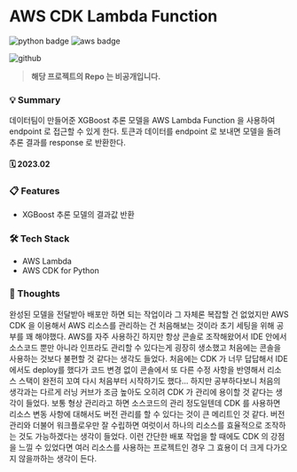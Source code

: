 # AWS CDK Lambda Function


![python badge](https://img.shields.io/badge/Python-3776AB?style=flat-square&logo=Python&logoColor=white)
![aws badge](https://img.shields.io/badge/AWS-232f3e?style=flat-square&logo=amazon-aws&logoColor=white)

![github](https://img.shields.io/badge/GitHub-181717?style=for-the-badge&logo=GitHub&logoColor=white)

> **해당 프로젝트의 Repo 는 비공개입니다.**



### 💡 Summary
데이터팀이 만들어준 XGBoost 추론 모델을 AWS Lambda Function 을 사용하여 endpoint 로 접근할 수 있게 한다.
토큰과 데이터를 endpoint 로 보내면 모델을 돌려 추론 결과를 response 로 반환한다.


#### 🗓 2023.02

### 📋 Features
* XGBoost 추론 모델의 결과값 반환


### 🛠 Tech Stack
* AWS Lambda
* AWS CDK for Python


### 📌 Thoughts
완성된 모델을 전달받아 배포만 하면 되는 작업이라 그 자체론 복잡할 건 없었지만 AWS CDK 을 이용해서 
AWS 리소스를 관리하는 건 처음해보는 것이라 초기 세팅을 위해 공부를 꽤 해야했다. 
AWS를 자주 사용하긴 하지만 항상 콘솔로 조작해왔어서 IDE 안에서 소스코드 뿐만 아니라 
인프라도 관리할 수 있다는게 굉장히 생소했고 처음에는 콘솔을 사용하는 것보다 불편할 것 같다는 생각도 들었다. 
처음에는 CDK 가 너무 답답해서 IDE 에서도 deploy를 했다가 코드 변경 없이 콘솔에서 또 다른 수정 사항을 반영해서 
리소스 스택이 완전히 꼬여 다시 처음부터 시작하기도 했다...
하지만 공부하다보니 처음의 생각과는 다르게 러닝 커브가 조금 높아도 오히려 CDK 가 관리에 용이할 것 같다는 생각이 들었다. 
보통 형상 관리라고 하면 소스코드의 관리 정도일텐데 CDK 를 사용하면 리소스 변동 사항에 대해서도 
버전 관리를 할 수 있다는 것이 큰 메리트인 것 같다. 버전관리와 더불어 워크플로우만 잘 수립하면 
여럿이서 하나의 리소스를 효율적으로 조작하는 것도 가능하겠다는 생각이 들었다. 
이런 간단한 배포 작업을 할 때에도 CDK 의 강점을 느낄 수 있었다면 여러 리소스를 사용하는 프로젝트인 경우 그 효용이 더 크게 다가오지 않을까하는 생각이 든다.


